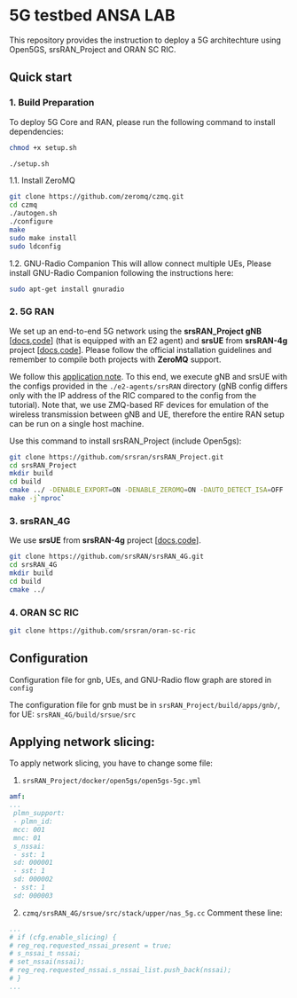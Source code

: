  # 5G testbed ANSA LAB

 This repository provides the instruction to deploy a 5G architechture using Open5GS, srsRAN_Project and ORAN SC RIC.

 ## Quick start
 ### 1. Build Preparation

 To deploy 5G Core and RAN, please run the following command to install dependencies:

 ```bash
chmod +x setup.sh

./setup.sh
```

1.1. Install ZeroMQ

```bash
git clone https://github.com/zeromq/czmq.git
cd czmq
./autogen.sh
./configure 
make
sudo make install
sudo ldconfig
```
1.2. GNU-Radio Companion
This will allow connect multiple UEs, Please install GNU-Radio Companion following the instructions here:

```bash
sudo apt-get install gnuradio
```

### 2. 5G RAN

We set up an end-to-end 5G network using the **srsRAN_Project gNB** [[docs](https://docs.srsran.com/projects/project/en/latest/),[code](https://github.com/srsran/srsRAN_Project/)] (that is equipped with an E2 agent) and **srsUE** from **srsRAN-4g** project [[docs](https://docs.srsran.com/projects/4g/en/latest/),[code](https://github.com/srsran/srsRAN_4G)]. Please follow the official installation guidelines and remember to compile both projects with **ZeroMQ** support.

We follow this [application note](https://docs.srsran.com/projects/project/en/latest/tutorials/source/near-rt-ric/source/). To this end, we execute gNB and srsUE with the configs provided in the `./e2-agents/srsRAN` directory (gNB config differs only with the IP address of the RIC compared to the config from the tutorial). Note that, we use ZMQ-based RF devices for emulation of the wireless transmission between gNB and UE, therefore the entire RAN setup can be run on a single host machine.

Use this command to install srsRAN_Project (include Open5gs):

```bash
git clone https://github.com/srsran/srsRAN_Project.git
cd srsRAN_Project
mkdir build
cd build
cmake ../ -DENABLE_EXPORT=ON -DENABLE_ZEROMQ=ON -DAUTO_DETECT_ISA=OFF
make -j`nproc` 
```

<!-- **Note :** In the case that have error with `make`, we change the version of `gcc` and `g++`:

 ```bash
sudo apt install build-essential
sudo apt -y install gcc-10 g++-10
sudo update-alternatives --install /usr/bin/gcc gcc /usr/bin/gcc-10 10
sudo update-alternatives --install /usr/bin/g++ g++ /usr/bin/g++-10 10
sudo update-alternatives --config gcc
sudo update-alternatives --config g++  
``` -->

### 3. srsRAN_4G

We use **srsUE** from **srsRAN-4g** project [[docs](https://docs.srsran.com/projects/4g/en/latest/),[code](https://github.com/srsran/srsRAN_4G)].

```bash
git clone https://github.com/srsRAN/srsRAN_4G.git
cd srsRAN_4G
mkdir build
cd build
cmake ../
```

### 4. ORAN SC RIC

```bash
git clone https://github.com/srsran/oran-sc-ric 
```

## Configuration

Configuration file for gnb, UEs, and GNU-Radio flow graph are stored in `config` 

The configuration file for gnb must be in `srsRAN_Project/build/apps/gnb/`, for UE: `srsRAN_4G/build/srsue/src`

## Applying network slicing:

To apply network slicing, you have to change some file:

1. `srsRAN_Project/docker/open5gs/open5gs-5gc.yml`

```yaml
amf:
...
 plmn_support:
 - plmn_id:
 mcc: 001
 mnc: 01
 s_nssai:
 - sst: 1
 sd: 000001
 - sst: 1
 sd: 000002
 - sst: 1
 sd: 000003 
```

2. `czmq/srsRAN_4G/srsue/src/stack/upper/nas_5g.cc`
Comment these line:

```yaml
...
# if (cfg.enable_slicing) {
# reg_req.requested_nssai_present = true;
# s_nssai_t nssai;
# set_nssai(nssai);
# reg_req.requested_nssai.s_nssai_list.push_back(nssai);
# }
... 
```


